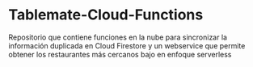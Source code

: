 # Tablemate-Cloud-Functions

Repositorio que contiene funciones en la nube para sincronizar la información duplicada en Cloud Firestore y un webservice que permite obtener los restaurantes más cercanos bajo en enfoque serverless
